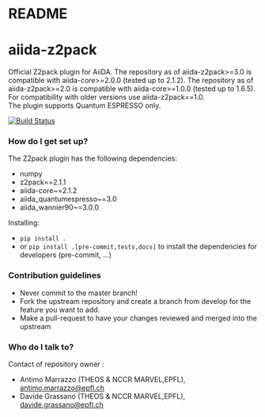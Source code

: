 # README #

# aiida-z2pack

Official Z2pack plugin for AiiDA. 
 The repository as of aiida-z2pack>=3.0 is compatible with aiida-core>=2.0.0 (tested up to 2.1.2). 
The repository as of aiida-z2pack>=2.0 is compatible with aiida-core>=1.0.0 (tested up to 1.6.5). 
For compatibility with older versions use aiida-z2pack==1.0.  
The plugin supports Quantum ESPRESSO only.

[![Build Status](https://travis-ci.com/AntimoMarrazzo/aiida-z2pack.svg?branch=master)](https://travis-ci.com/AntimoMarrazzo/aiida-z2pack)

### How do I get set up? ###

The Z2pack plugin has the following dependencies:
* numpy
* z2pack==2.1.1
* aiida-core~=2.1.2
* aiida_quantumespresso~=3.0
* aiida_wannier90~=3.0.0 

Installing:
* `pip install .`
* or `pip install .[pre-commit,tests,docs]` to install the dependencies for developers (pre-commit, ...)

### Contribution guidelines ###

* Never commit to the master branch!
* Fork the upstream repository and create a branch from develop for the feature you want to add.
* Make a pull-request to have your changes reviewed and merged into the upstream

### Who do I talk to? ###
Contact of repository owner :
* Antimo Marrazzo (THEOS & NCCR MARVEL,EPFL), antimo.marrazzo@epfl.ch
* Davide Grassano (THEOS & NCCR MARVEL,EPFL), davide.grassano@epfl.ch

